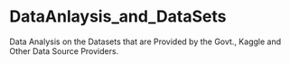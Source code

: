 # DataAnlaysis_and_DataSets
Data Analysis on the Datasets that are Provided by the Govt., Kaggle and Other Data Source Providers.
